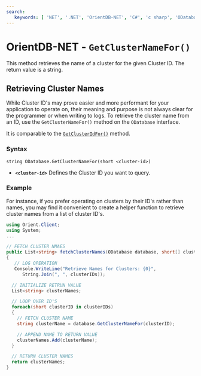 ```yaml
---
search:
   keywords: [ 'NET', '.NET', 'OrientDB-NET', 'C#', 'c sharp', 'ODatabase', 'cluster', 'get cluster name', 'GetClusterNameFor']
---
```


# OrientDB-NET - `GetClusterNameFor()`

This method retrieves the name of a cluster for the given Cluster ID.  The return value is a string.

## Retrieving Cluster Names

While Cluster ID's may prove easier and more performant for your application to operate on, their meaning and purpose is not always clear for the programmer or when writing to logs.  To retrieve the cluster name from an ID, use the `GetClusterNameFor()` method on the `ODatabase` interface.

It is comparable to the [`GetClusterIdFor()`](NET-Database-GetClusterIdFor.md) method.

### Syntax

```
string ODatabase.GetClusterNameFor(short <cluster-id>)
```

- **`<cluster-id>`** Defines the Cluster ID you want to query.

### Example

For instance, if you prefer operating on clusters by their ID's rather than names, you may find it convenient to create a helper function to retrieve cluster names from a list of cluster ID's.

```csharp
using Orient.Client;
using System;
...

// FETCH CLUSTER NMAES
public List<string> fetchClusterNames(ODatabase database, short[] clusterIDs)
{
   // LOG OPERATION
   Console.WriteLine("Retrieve Names for Clusters: {0}",
      String.Join(", ", clusterIDs));

  // INITIALIZE RETRUN VALUE
  List<string> clusterNames;

  // LOOP OVER ID'S
  foreach(short clusterID in clusterIDs)
  {
    // FETCH CLUSTER NAME
    string clusterName = database.GetClusterNameFor(clusterID);

    // APPEND NAME TO RETURN VALUE
    clusterNames.Add(clusterName);
  }

  // RETURN CLUSTER NAMES
  return clusterNames;
}
```
